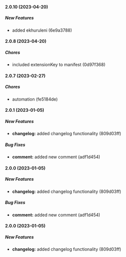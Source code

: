 #### 2.0.10 (2023-04-20)

##### New Features

*  added ekhuruleni (6e9a3788)

#### 2.0.8 (2023-04-20)

##### Chores

*  included extensionKey to manifest (0d97f368)

#### 2.0.7 (2023-02-27)

##### Chores

*  automation (fe5184de)

#### 2.0.1 (2023-01-05)

##### New Features

* **changelog:**  added changelog functionality (809d03ff)

##### Bug Fixes

* **comment:**  added new comment (adf1d454)

#### 2.0.0 (2023-01-05)

##### New Features

* **changelog:**  added changelog functionality (809d03ff)

##### Bug Fixes

* **comment:**  added new comment (adf1d454)

#### 2.0.0 (2023-01-05)

##### New Features

* **changelog:**  added changelog functionality (809d03ff)

